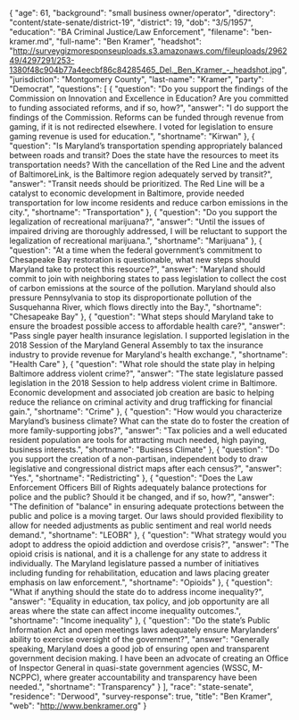 {
  "age": 61,
  "background": "small business owner/operator",
  "directory": "content/state-senate/district-19",
  "district": 19,
  "dob": "3/5/1957",
  "education": "BA Criminal Justice/Law Enforcement",
  "filename": "ben-kramer.md",
  "full-name": "Ben Kramer",
  "headshot": "http://surveygizmoresponseuploads.s3.amazonaws.com/fileuploads/296249/4297291/253-1380f48c904b77a4eecbf86c84285465_Del._Ben_Kramer_-_headshot.jpg",
  "jurisdiction": "Montgomery County",
  "last-name": "Kramer",
  "party": "Democrat",
  "questions": [
    {
      "question": "Do you support the findings of the Commission on Innovation and Excellence in Education? Are you committed to funding associated reforms, and if so, how?",
      "answer": "I do support the findings of the Commission.    Reforms can be funded through revenue from gaming, if it is not redirected elsewhere.   I voted for legislation to ensure gaming revenue is used for education.",
      "shortname": "Kirwan"
    },
    {
      "question": "Is Maryland’s transportation spending appropriately balanced between roads and transit? Does the state have the resources to meet its transportation needs? With the cancellation of the Red Line and the advent of BaltimoreLink, is the Baltimore region adequately served by transit?",
      "answer": "Transit needs should be prioritized.   The Red Line will be a catalyst to economic development in Baltimore, provide needed transportation for low income residents and reduce carbon emissions in the city.",
      "shortname": "Transportation"
    },
    {
      "question": "Do you support the legalization of recreational marijuana?",
      "answer": "Until the issues of impaired driving are thoroughly addressed, I will be reluctant to support the legalization of recreational marijuana.",
      "shortname": "Marijuana"
    },
    {
      "question": "At a time when the federal government’s commitment to Chesapeake Bay restoration is questionable, what new steps should Maryland take to protect this resource?",
      "answer": "Maryland should commit to join with neighboring states to pass legislation to collect the cost of carbon emissions at the source of the pollution.  Maryland should also pressure Pennsylvania to stop its disproportionate pollution of the Susquehanna River, which flows directly into the Bay.",
      "shortname": "Chesapeake Bay"
    },
    {
      "question": "What steps should Maryland take to ensure the broadest possible access to affordable health care?",
      "answer": "Pass single payer health insurance legislation.  I supported legislation in the 2018 Session of the Maryland General Assembly to tax the insurance industry to provide revenue for Maryland's health exchange.",
      "shortname": "Health Care"
    },
    {
      "question": "What role should the state play in helping Baltimore address violent crime?",
      "answer": "The state legislature passed legislation in the 2018 Session to help address violent crime in Baltimore.  Economic development and associated job creation are basic to helping reduce the reliance on criminal activity and drug trafficking for financial gain.",
      "shortname": "Crime"
    },
    {
      "question": "How would you characterize Maryland’s business climate? What can the state do to foster the creation of more family-supporting jobs?",
      "answer": "Tax policies and a well educated resident population are tools for attracting much needed, high paying, business interests.",
      "shortname": "Business Climate"
    },
    {
      "question": "Do you support the creation of a non-partisan, independent body to draw legislative and congressional district maps after each census?",
      "answer": "Yes.",
      "shortname": "Redistricting"
    },
    {
      "question": "Does the Law Enforcement Officers Bill of Rights adequately balance protections for police and the public? Should it be changed, and if so, how?",
      "answer": "The definition of \"balance\" in ensuring adequate protections between the public and police is a moving target.  Our laws should provided flexibility to allow for needed adjustments as public sentiment and real world needs demand.",
      "shortname": "LEOBR"
    },
    {
      "question": "What strategy would you adopt to address the opioid addiction and overdose crisis?",
      "answer": "The opioid crisis is national, and it is a challenge for any state to address it individually.  The Maryland legislature passed a number of initiatives including funding for rehabilitation, education and laws placing greater emphasis on law enforcement.",
      "shortname": "Opioids"
    },
    {
      "question": "What if anything should the state do to address income inequality?",
      "answer": "Equality in education, tax policy, and job opportunity are all areas where the state can affect income inequality outcomes.",
      "shortname": "Income inequality"
    },
    {
      "question": "Do the state’s Public Information Act and open meetings laws adequately ensure Marylanders’ ability to exercise oversight of the government?",
      "answer": "Generally speaking, Maryland does a good job of ensuring open and transparent government decision making.  I have been an advocate of creating an Office of Inspector General in quasi-state government agencies (WSSC, M-NCPPC), where greater accountability and transparency have been needed.",
      "shortname": "Transparency"
    }
  ],
  "race": "state-senate",
  "residence": "Derwood",
  "survey-response": true,
  "title": "Ben Kramer",
  "web": "http://www.benkramer.org"
}
